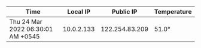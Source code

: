 | Time     | Local IP | Public IP | Temperature |
| ----------- | ----------- | ----------- | ----------- |
| Thu 24 Mar 2022 06:30:01 AM +0545      | 10.0.2.133     | 122.254.83.209  | 51.0° |
